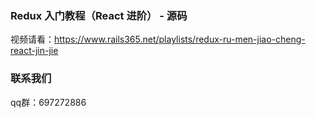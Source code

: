 ### Redux 入门教程（React 进阶） - 源码

视频请看：https://www.rails365.net/playlists/redux-ru-men-jiao-cheng-react-jin-jie

### 联系我们

qq群：697272886
